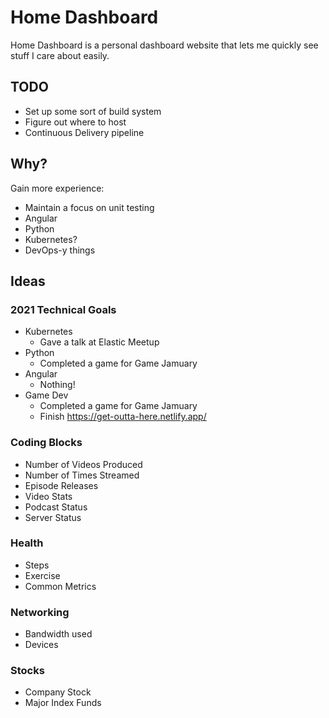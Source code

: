 # Home Dashboard

Home Dashboard is a personal dashboard website that lets me quickly see stuff I care about easily.

## TODO
 
* Set up some sort of build system
* Figure out where to host
* Continuous Delivery pipeline

## Why?

Gain more experience:
* Maintain a focus on unit testing
* Angular
* Python
* Kubernetes?
* DevOps-y things
 
## Ideas

### 2021 Technical Goals

- Kubernetes
  - Gave a talk at Elastic Meetup
- Python
  - Completed a game for Game Jamuary
- Angular
  - Nothing!
- Game Dev
  - Completed a game for Game Jamuary
  - Finish https://get-outta-here.netlify.app/

### Coding Blocks

- Number of Videos Produced
- Number of Times Streamed
- Episode Releases
- Video Stats
- Podcast Status
- Server Status

### Health

- Steps
- Exercise
- Common Metrics

### Networking

- Bandwidth used
- Devices

### Stocks

- Company Stock
- Major Index Funds
